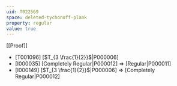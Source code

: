 ```yaml
---
uid: T022569
space: deleted-tychonoff-plank
property: regular
value: true
---
```

[[Proof]]

* [T001096] [$T_{3 \frac{1}{2}}$|P000006]
* [I000035] [Completely Regular|P000012] => [Regular|P000011]
* [I000149] [$T_{3 \frac{1}{2}}$|P000006] => [Completely Regular|P000012]

